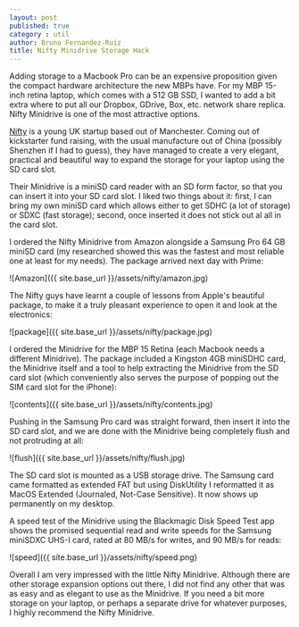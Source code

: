 ```yaml
---
layout: post
published: true
category : util
author: Bruno Fernandez-Ruiz
title: Nifty Minidrive Storage Hack
---
```


Adding storage to a Macbook Pro can be an expensive proposition given
the compact hardware architecture the new MBPs have. For my MBP
15-inch retina laptop, which comes with a 512 GB SSD, I wanted to add
a bit extra where to put all our Dropbox, GDrive, Box, etc. network
share replica. Nifty Minidrive is one of the most attractive options.

[Nifty](http://minidrive.bynifty.com/) is a young UK startup based out
of Manchester. Coming out of kickstarter fund raising, with the usual
manufacture out of China (possibly Shenzhen if I had to guess), they
have managed to create a very elegant, practical and beautiful way to
expand the storage for your laptop using the SD card slot.

Their Minidrive is a miniSD card reader with an SD form factor, so
that you can insert it into your SD card slot. I liked two things
about it: first, I can bring my own miniSD card which allows either
to get SDHC (a lot of storage) or SDXC (fast storage); second, once
inserted it does not stick out al all in the card slot.

I ordered the Nifty Minidrive from Amazon alongside a Samsung Pro
64 GB miniSD card (my researched showed this was the fastest and most
reliable one at least for my needs). The package arrived next day with
Prime:

![Amazon]({{ site.base_url }}/assets/nifty/amazon.jpg)

The Nifty guys have learnt a couple of lessons from Apple's beautiful
package, to make it a truly pleasant experience to open it and look
at the electronics:

![package]({{ site.base_url }}/assets/nifty/package.jpg)

I ordered the Minidrive for the MBP 15 Retina (each Macbook needs a
different Minidrive). The package included a Kingston 4GB miniSDHC
card, the Minidrive itself and a tool to help extracting the Minidrive
from the SD card slot (which conveniently also serves the purpose of
popping out the SIM card slot for the iPhone):

![contents]({{ site.base_url }}/assets/nifty/contents.jpg)

Pushing in the Samsung Pro card was straight forward, then insert it
into the SD card slot, and we are done with the Minidrive being
completely flush and not protruding at all:

![flush]({{ site.base_url }}/assets/nifty/flush.jpg)

The SD card slot is mounted as a USB storage drive. The Samsung card
came formatted as extended FAT but using DiskUtility I reformatted it
as MacOS Extended (Journaled, Not-Case Sensitive). It now shows up
permanently on my desktop.

A speed test of the Minidrive using the Blackmagic Disk Speed Test app
shows the promised sequential read and write speeds for the Samsung
miniSDXC UHS-I card, rated at 80 MB/s for writes, and 90 MB/s for
reads:

![speed]({{ site.base_url }}/assets/nifty/speed.png)

Overall I am very impressed with the little Nifty Minidrive. Although
there are other storage expansion options out there, I did not find
any other that was as easy and as elegant to use as the Minidrive. If
you need a bit more storage on your laptop, or perhaps a separate
drive for whatever purposes, I highly recommend the Nifty Minidrive.

